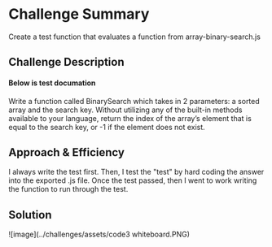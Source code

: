 # Challenge Summary

Create a test function that evaluates a function from array-binary-search.js

## Challenge Description



#### Below is test documation 
Write a function called BinarySearch which takes in 2 parameters: a sorted array and the search key. Without utilizing any of the built-in methods available to your language, return the index of the array’s element that is equal to the search key, or -1 if the element does not exist.

## Approach & Efficiency

I always write the test first. Then, I test the "test" by hard coding the answer into the exported .js file. Once the test passed, then I went to work writing the function to run through the test. 

## Solution
![image](../challenges/assets/code3 whiteboard.PNG)
